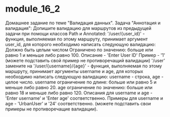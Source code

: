 # module_16_2
Домашнее задание по теме "Валидация данных".
Задача "Аннотация и валидация":
Допишите валидацию для маршрутов из предыдущей задачи при помощи классов Path и Annotated:
'/user/{user_id}' - функция, выполняемая по этому маршруту, принимает аргумент user_id, для которого необходимо написать следующую валидацию:
Должно быть целым числом
Ограничено по значению: больше или равно 1 и меньше либо равно 100.
Описание - 'Enter User ID'
Пример - '1' (можете подставить свой пример не противоречащий валидации)
'/user' замените на '/user/{username}/{age}' - функция, выполняемая по этому маршруту, принимает аргументы username и age, для которых необходимо написать следующую валидацию:
username - строка, age - целое число.
username ограничение по длине: больше или равно 5 и меньше либо равно 20.
age ограничение по значению: больше или равно 18 и меньше либо равно 120.
Описания для username и age - 'Enter username' и 'Enter age' соответственно.
Примеры для username и age - 'UrbanUser' и '24' соответственно. (можете подставить свои примеры не противоречащие валидации).
